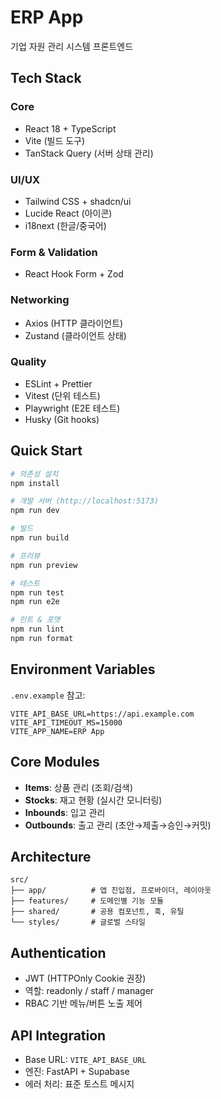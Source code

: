 # ERP App

기업 자원 관리 시스템 프론트엔드

## Tech Stack

### Core

- React 18 + TypeScript
- Vite (빌드 도구)
- TanStack Query (서버 상태 관리)

### UI/UX

- Tailwind CSS + shadcn/ui
- Lucide React (아이콘)
- i18next (한글/중국어)

### Form & Validation

- React Hook Form + Zod

### Networking

- Axios (HTTP 클라이언트)
- Zustand (클라이언트 상태)

### Quality

- ESLint + Prettier
- Vitest (단위 테스트)
- Playwright (E2E 테스트)
- Husky (Git hooks)

## Quick Start

```bash
# 의존성 설치
npm install

# 개발 서버 (http://localhost:5173)
npm run dev

# 빌드
npm run build

# 프리뷰
npm run preview

# 테스트
npm run test
npm run e2e

# 린트 & 포맷
npm run lint
npm run format
```

## Environment Variables

`.env.example` 참고:

```env
VITE_API_BASE_URL=https://api.example.com
VITE_API_TIMEOUT_MS=15000
VITE_APP_NAME=ERP App
```

## Core Modules

- **Items**: 상품 관리 (조회/검색)
- **Stocks**: 재고 현황 (실시간 모니터링)
- **Inbounds**: 입고 관리
- **Outbounds**: 출고 관리 (초안→제출→승인→커밋)

## Architecture

```
src/
├── app/          # 앱 진입점, 프로바이더, 레이아웃
├── features/     # 도메인별 기능 모듈
├── shared/       # 공용 컴포넌트, 훅, 유틸
└── styles/       # 글로벌 스타일
```

## Authentication

- JWT (HTTPOnly Cookie 권장)
- 역할: readonly / staff / manager
- RBAC 기반 메뉴/버튼 노출 제어

## API Integration

- Base URL: `VITE_API_BASE_URL`
- 엔진: FastAPI + Supabase
- 에러 처리: 표준 토스트 메시지
